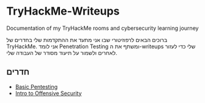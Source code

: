 # TryHackMe-Writeups
Documentation of my TryHackMe rooms and cybersecurity learning journey

ברוכים הבאים לרפוזיטורי שבו אני מתעד את ההתקדמות שלי בחדרים של TryHackMe. אני לומד Penetration Testing ומשתף את ה-writeups שלי כדי לעזור לאחרים ולשמור על תיעוד מסודר של העבודה שלי.

## חדרים
- [Basic Pentesting]()
- [Intro to Offensive Security](https://github.com/michael-melamed/TryHackMe-Writeups/tree/main/Intro-to-Offensive-Security)
